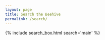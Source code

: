 ```yaml
---
layout: page
title: Search the Beehive
permalink: /search/
---
```


{% include search_box.html search='main' %}
